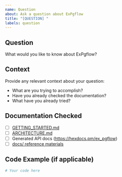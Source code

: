 ```yaml
---
name: Question
about: Ask a question about ExPgflow
title: "[QUESTION] "
labels: question
---
```


## Question

What would you like to know about ExPgflow?

## Context

Provide any relevant context about your question:
- What are you trying to accomplish?
- Have you already checked the documentation?
- What have you already tried?

## Documentation Checked

- [ ] [GETTING_STARTED.md](https://github.com/mikkihugo/ex_pgflow/blob/main/GETTING_STARTED.md)
- [ ] [ARCHITECTURE.md](https://github.com/mikkihugo/ex_pgflow/blob/main/ARCHITECTURE.md)
- [ ] Generated API docs (https://hexdocs.pm/ex_pgflow)
- [ ] [docs/ reference materials](https://github.com/mikkihugo/ex_pgflow/tree/main/docs)

## Code Example (if applicable)

```elixir
# Your code here
```
